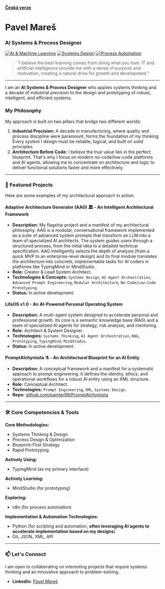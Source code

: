 [**Česká verze**](https://github.com/painter99/painter99/blob/main/README.md)

# Pavel Mareš

### AI Systems & Process Designer

[![AI & Machine Learning](https://img.shields.io/badge/Focus-AI_&_Machine_Learning-00BFFF?style=for-the-badge)](https://github.com/painter99)
[![Systems Design](https://img.shields.io/badge/Methodology-Systems_Design-333333?style=for-the-badge)](https://github.com/painter99)
[![Process Automation](https://img.shields.io/badge/Specialty-Process_Automation-orange?style=for-the-badge)](https://github.com/painter99)

> "I believe the best learning comes from doing what you love. IT and artificial intelligence provide me with a sense of purpose and motivation, creating a natural drive for growth and development."

---

I am an **AI Systems & Process Designer** who applies systems thinking and a decade of industrial precision to the design and prototyping of robust, intelligent, and efficient systems.

### My Philosophy

My approach is built on two pillars that bridge two different worlds:

1.  **Industrial Precision:** A decade in manufacturing, where quality and process discipline were paramount, forms the foundation of my thinking. Every system I design must be reliable, logical, and built on solid principles.
2.  **Architecture Before Code:** I believe the true value lies in the perfect blueprint. That's why I focus on modern no-code/low-code platforms and AI agents, allowing me to concentrate on architecture and logic to deliver functional solutions faster and more effectively.

---

### 🚀 Featured Projects

Here are some examples of my architectural approach in action.

#### **Adaptive Architecture Generator (AAG) 🏛️ - An Intelligent Architectural Framework**
*   **Description:** My flagship project and a manifest of my architectural philosophy. AAG is a modular, conversational framework implemented as a suite of advanced system prompts that transform an LLM into a team of specialized AI architects. The system guides users through a structured process, from the initial idea to a detailed technical specification. AAG intelligently selects the depth of analysis (from a quick MVP to an enterprise-level design) and its final module translates the architecture into concrete, implementable tasks for AI coders in platforms like TypingMind or MindStudio.
*   **Role:** Creator & Lead System Architect.
*   **Technologies & Concepts:** `Systems Design`, `AI Agent Orchestration`, `Advanced Prompt Engineering`, `Modular Architecture`, `No-Code/Low-Code Prototyping`.
*   **Status:** In active development.

#### **LifeOS v1.0 - An AI-Powered Personal Operating System**
*   **Description:** A multi-agent system designed to accelerate personal and professional growth. Its core is a semantic knowledge base (RAG) and a team of specialized AI agents for strategy, risk analysis, and mentoring.
*   **Role:** Architect & System Designer.
*   **Technologies:** `Systems Thinking`, `AI Agent Orchestration`, `RAG`, `Prototyping`, `TypingMind`, `MindStudio`.
*   **Status:** In active development.

#### **PromptAlchymista ⚗️ - An Architectural Blueprint for an AI Entity**
*   **Description:** A conceptual framework and a manifest for a systematic approach to prompt engineering. It defines the identity, ethics, and operational workflows for a robust AI entity using an XML structure.
*   **Role:** Conceptual Architect.
*   **Technologies:** `Prompt Engineering`, `XML`, `Systems Design`.
*   **Repo:** [github.com/painter99/PromptAlchymista](https://github.com/painter99/PromptAlchymista)

---

### 🛠️ Core Competencies & Tools

**Core Methodologies:**
*   Systems Thinking & Design
*   Process Design & Optimization
*   Blueprint-First Strategy
*   Rapid Prototyping

**Actively Using:**
- TypingMind (as my primary interface)

**Actively Learning:**
- MindStudio (for prototyping)

**Exploring:**
- n8n (for process automation)

**Implementation & Automation Technologies:**
*   Python (for scripting and automation, **often leveraging AI agents to accelerate implementation based on my designs**)
*   Git, JSON, XML, API

---

### 📫 Let's Connect

I am open to collaborating on interesting projects that require systems thinking and an innovative approach to problem-solving.

*   **LinkedIn:** [Pavel Mareš](https://linkedin.com/in/pavel-mares-p99)
